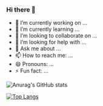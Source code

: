 ### Hi there 👋

- 🔭 I’m currently working on ...
- 🌱 I’m currently learning ...
- 👯 I’m looking to collaborate on ...
- 🤔 I’m looking for help with ...
- 💬 Ask me about ...
- 📫 How to reach me: ...
- 😄 Pronouns: ...
- ⚡ Fun fact: ...

![Anurag's GitHub stats](https://github-readme-stats.vercel.app/api?username=yuunoko&show_icons=true&theme=tokyonight)

[![Top Langs](https://github-readme-stats.vercel.app/api/top-langs/?username=yuunoko)](https://github.com/anuraghazra/github-readme-stats)

